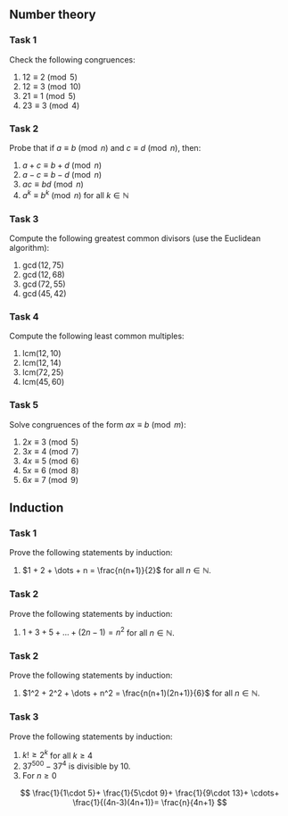 ## Number theory

### Task 1

Check the following congruences:

1. $12 \equiv 2 \pmod{5}$
2. $12 \equiv 3 \pmod{10}$
3. $21 \equiv 1 \pmod{5}$
4. $23 \equiv 3 \pmod{4}$


### Task 2

Probe that if $a \equiv b \pmod{n}$ and $c \equiv d \pmod{n}$, then:

1. $a+c \equiv b+d \pmod{n}$
2. $a-c \equiv b-d \pmod{n}$
3. $ac \equiv bd \pmod{n}$
5. $a^k \equiv b^k \pmod{n}$ for all $k \in \mathbb{N}$

### Task 3

Compute the following greatest common divisors (use the Euclidean algorithm):

1. $\gcd(12, 75)$
2. $\gcd(12, 68)$
3. $\gcd(72, 55)$
4. $\gcd(45, 42)$

### Task 4

Compute the following least common multiples:

1. $\text{lcm}(12, 10)$
2. $\text{lcm}(12, 14)$
3. $\text{lcm}(72, 25)$
4. $\text{lcm}(45, 60)$

### Task 5

Solve congruences of the form $ax \equiv b \pmod{m}$:

1. $2x \equiv 3 \pmod{5}$
2. $3x \equiv 4 \pmod{7}$
3. $4x \equiv 5 \pmod{6}$
4. $5x \equiv 6 \pmod{8}$
5. $6x \equiv 7 \pmod{9}$


## Induction

### Task 1

Prove the following statements by induction:

1. $1 + 2 + \dots + n = \frac{n(n+1)}{2}$ for all $n \in \mathbb{N}$.

### Task 2

Prove the following statements by induction:

1. $1+3+5+\dots+(2n-1)=n^2$ for all $n \in \mathbb{N}$.

### Task 2

Prove the following statements by induction:

1. $1^2 + 2^2 + \dots + n^2 = \frac{n(n+1)(2n+1)}{6}$ for all $n \in \mathbb{N}$.

### Task 3

Prove the following statements by induction:

1. $k! \geq 2^k$ for all $k\geq 4$
2. $37^{500}-37^4$ is divisible by 10.
3. For $n\geq0$

$$
\frac{1}{1\cdot 5}+
\frac{1}{5\cdot 9}+
\frac{1}{9\cdot 13}+
\cdots+
\frac{1}{(4n-3)(4n+1)}=
\frac{n}{4n+1}
$$

